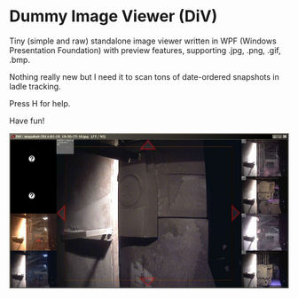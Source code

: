 Dummy Image Viewer (DiV)
===

Tiny (simple and raw) standalone image viewer written in WPF (Windows Presentation Foundation)
with preview features, supporting .jpg, .png, .gif, .bmp.

Nothing really new but I need it to scan tons of date-ordered snapshots in ladle tracking.

Press H for help.

Have fun!

![Screenshot](https://github.com/federicozanco/DiV/blob/master/misc/snapshot.jpg)
